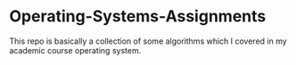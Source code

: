 # Operating-Systems-Assignments
This repo is basically a collection of some algorithms which I covered in my academic course operating system.
